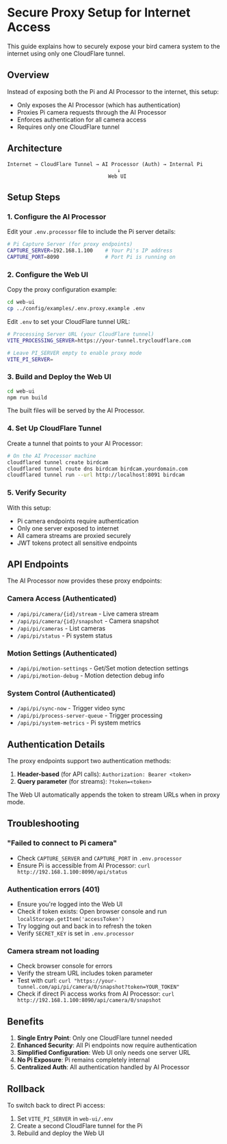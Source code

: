 # Secure Proxy Setup for Internet Access

This guide explains how to securely expose your bird camera system to the internet using only one CloudFlare tunnel.

## Overview

Instead of exposing both the Pi and AI Processor to the internet, this setup:
- Only exposes the AI Processor (which has authentication)
- Proxies Pi camera requests through the AI Processor
- Enforces authentication for all camera access
- Requires only one CloudFlare tunnel

## Architecture

```
Internet → CloudFlare Tunnel → AI Processor (Auth) → Internal Pi
                                    ↓
                                 Web UI
```

## Setup Steps

### 1. Configure the AI Processor

Edit your `.env.processor` file to include the Pi server details:

```bash
# Pi Capture Server (for proxy endpoints)
CAPTURE_SERVER=192.168.1.100    # Your Pi's IP address
CAPTURE_PORT=8090               # Port Pi is running on
```

### 2. Configure the Web UI

Copy the proxy configuration example:

```bash
cd web-ui
cp ../config/examples/.env.proxy.example .env
```

Edit `.env` to set your CloudFlare tunnel URL:

```bash
# Processing Server URL (your CloudFlare tunnel)
VITE_PROCESSING_SERVER=https://your-tunnel.trycloudflare.com

# Leave PI_SERVER empty to enable proxy mode
VITE_PI_SERVER=
```

### 3. Build and Deploy the Web UI

```bash
cd web-ui
npm run build
```

The built files will be served by the AI Processor.

### 4. Set Up CloudFlare Tunnel

Create a tunnel that points to your AI Processor:

```bash
# On the AI Processor machine
cloudflared tunnel create birdcam
cloudflared tunnel route dns birdcam birdcam.yourdomain.com
cloudflared tunnel run --url http://localhost:8091 birdcam
```

### 5. Verify Security

With this setup:
- Pi camera endpoints require authentication
- Only one server exposed to internet
- All camera streams are proxied securely
- JWT tokens protect all sensitive endpoints

## API Endpoints

The AI Processor now provides these proxy endpoints:

### Camera Access (Authenticated)
- `/api/pi/camera/{id}/stream` - Live camera stream
- `/api/pi/camera/{id}/snapshot` - Camera snapshot
- `/api/pi/cameras` - List cameras
- `/api/pi/status` - Pi system status

### Motion Settings (Authenticated)
- `/api/pi/motion-settings` - Get/Set motion detection settings
- `/api/pi/motion-debug` - Motion detection debug info

### System Control (Authenticated)
- `/api/pi/sync-now` - Trigger video sync
- `/api/pi/process-server-queue` - Trigger processing
- `/api/pi/system-metrics` - Pi system metrics

## Authentication Details

The proxy endpoints support two authentication methods:

1. **Header-based** (for API calls): `Authorization: Bearer <token>`
2. **Query parameter** (for streams): `?token=<token>`

The Web UI automatically appends the token to stream URLs when in proxy mode.

## Troubleshooting

### "Failed to connect to Pi camera"
- Check `CAPTURE_SERVER` and `CAPTURE_PORT` in `.env.processor`
- Ensure Pi is accessible from AI Processor: `curl http://192.168.1.100:8090/api/status`

### Authentication errors (401)
- Ensure you're logged into the Web UI
- Check if token exists: Open browser console and run `localStorage.getItem('accessToken')`
- Try logging out and back in to refresh the token
- Verify `SECRET_KEY` is set in `.env.processor`

### Camera stream not loading
- Check browser console for errors
- Verify the stream URL includes token parameter
- Test with curl: `curl "https://your-tunnel.com/api/pi/camera/0/snapshot?token=YOUR_TOKEN"`
- Check if direct Pi access works from AI Processor: `curl http://192.168.1.100:8090/api/camera/0/snapshot`

## Benefits

1. **Single Entry Point**: Only one CloudFlare tunnel needed
2. **Enhanced Security**: All Pi endpoints now require authentication
3. **Simplified Configuration**: Web UI only needs one server URL
4. **No Pi Exposure**: Pi remains completely internal
5. **Centralized Auth**: All authentication handled by AI Processor

## Rollback

To switch back to direct Pi access:
1. Set `VITE_PI_SERVER` in `web-ui/.env`
2. Create a second CloudFlare tunnel for the Pi
3. Rebuild and deploy the Web UI